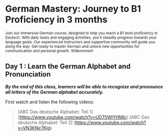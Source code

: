 # **German Mastery: Journey to B1 Proficiency in 3 months**
<sub>Join our immersive German course, designed to help you reach a B1 level proficiency in Deutsch. With daily tasks and engaging activities, you'll steadily progress towards your language goals. Our experienced instructors and supportive community will guide you along the way. Get ready to master German and unlock new opportunities for communication and personal growth. Willkommen!

  
## Day 1 : Learn the German Alphabet and Pronunciation 
***By the end of this class, learners will be able to recognize and pronounce all letters of the German alphabet accurately.***

  First watch and listen the following videos: 
  
> [ABC Das deutsche Alphabet: Teil 1] (https://www.youtube.com/watch?v=UD75WIYHMlc)
> [ABC Das deutsche Alphabet: Teil 2] (https://www.youtube.com/watch?v=VN3KNir7Kig) 
